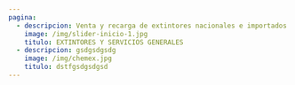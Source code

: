 ```yaml
---
pagina:
  - descripcion: Venta y recarga de extintores nacionales e importados.
    image: /img/slider-inicio-1.jpg
    titulo: EXTINTORES Y SERVICIOS GENERALES
  - descripcion: gsdgsdgsdg
    image: /img/chemex.jpg
    titulo: dstfgsdgsdgsd
---
```


